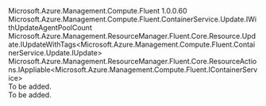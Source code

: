 <Type Name="IUpdate" FullName="Microsoft.Azure.Management.Compute.Fluent.ContainerService.Update.IUpdate">
  <TypeSignature Language="C#" Value="public interface IUpdate : Microsoft.Azure.Management.Compute.Fluent.ContainerService.Update.IWithUpdateAgentPoolCount, Microsoft.Azure.Management.ResourceManager.Fluent.Core.Resource.Update.IUpdateWithTags&lt;Microsoft.Azure.Management.Compute.Fluent.ContainerService.Update.IUpdate&gt;, Microsoft.Azure.Management.ResourceManager.Fluent.Core.ResourceActions.IAppliable&lt;Microsoft.Azure.Management.Compute.Fluent.IContainerService&gt;" />
  <TypeSignature Language="ILAsm" Value=".class public interface auto ansi abstract IUpdate implements class Microsoft.Azure.Management.Compute.Fluent.ContainerService.Update.IWithUpdateAgentPoolCount, class Microsoft.Azure.Management.ResourceManager.Fluent.Core.Resource.Update.IUpdateWithTags`1&lt;class Microsoft.Azure.Management.Compute.Fluent.ContainerService.Update.IUpdate&gt;, class Microsoft.Azure.Management.ResourceManager.Fluent.Core.ResourceActions.IAppliable`1&lt;class Microsoft.Azure.Management.Compute.Fluent.IContainerService&gt;, class Microsoft.Azure.Management.ResourceManager.Fluent.Core.ResourceActions.IIndexable" />
  <TypeSignature Language="DocId" Value="T:Microsoft.Azure.Management.Compute.Fluent.ContainerService.Update.IUpdate" />
  <TypeSignature Language="VB.NET" Value="Public Interface IUpdate&#xA;Implements IAppliable(Of IContainerService), IUpdateWithTags(Of IUpdate), IWithUpdateAgentPoolCount" />
  <TypeSignature Language="F#" Value="type IUpdate = interface&#xA;    interface IUpdateWithTags&lt;IUpdate&gt;&#xA;    interface IAppliable&lt;IContainerService&gt;&#xA;    interface IIndexable&#xA;    interface IWithUpdateAgentPoolCount" />
  <AssemblyInfo>
    <AssemblyName>Microsoft.Azure.Management.Compute.Fluent</AssemblyName>
    <AssemblyVersion>1.0.0.60</AssemblyVersion>
  </AssemblyInfo>
  <Interfaces>
    <Interface>
      <InterfaceName>Microsoft.Azure.Management.Compute.Fluent.ContainerService.Update.IWithUpdateAgentPoolCount</InterfaceName>
    </Interface>
    <Interface>
      <InterfaceName>Microsoft.Azure.Management.ResourceManager.Fluent.Core.Resource.Update.IUpdateWithTags&lt;Microsoft.Azure.Management.Compute.Fluent.ContainerService.Update.IUpdate&gt;</InterfaceName>
    </Interface>
    <Interface>
      <InterfaceName>Microsoft.Azure.Management.ResourceManager.Fluent.Core.ResourceActions.IAppliable&lt;Microsoft.Azure.Management.Compute.Fluent.IContainerService&gt;</InterfaceName>
    </Interface>
  </Interfaces>
  <Docs>
    <summary>To be added.</summary>
    <remarks>To be added.</remarks>
  </Docs>
  <Members />
</Type>